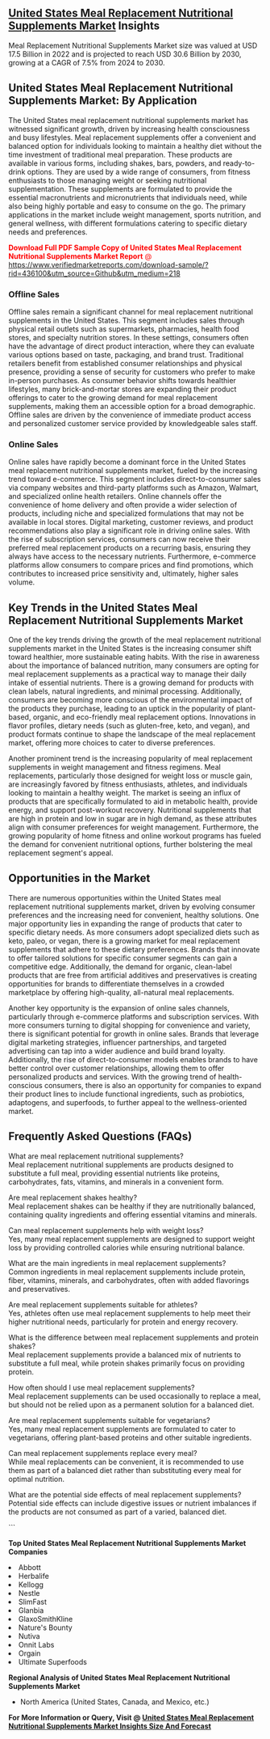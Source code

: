<h2><a href="https://www.verifiedmarketreports.com/download-sample/?rid=436100&amp;utm_source=Github&amp;utm_medium=218" target="_blank">United States Meal Replacement Nutritional Supplements Market</a> Insights</h2><p>Meal Replacement Nutritional Supplements Market size was valued at USD 17.5 Billion in 2022 and is projected to reach USD 30.6 Billion by 2030, growing at a CAGR of 7.5% from 2024 to 2030.</p><p> <h2>United States Meal Replacement Nutritional Supplements Market: By Application</h2> <p>The United States meal replacement nutritional supplements market has witnessed significant growth, driven by increasing health consciousness and busy lifestyles. Meal replacement supplements offer a convenient and balanced option for individuals looking to maintain a healthy diet without the time investment of traditional meal preparation. These products are available in various forms, including shakes, bars, powders, and ready-to-drink options. They are used by a wide range of consumers, from fitness enthusiasts to those managing weight or seeking nutritional supplementation. These supplements are formulated to provide the essential macronutrients and micronutrients that individuals need, while also being highly portable and easy to consume on the go. The primary applications in the market include weight management, sports nutrition, and general wellness, with different formulations catering to specific dietary needs and preferences. <p><span class=""><span style="color: #ff0000;"><strong>Download Full PDF Sample Copy of United States Meal Replacement Nutritional Supplements Market Report</strong> @ </span><a href="https://www.verifiedmarketreports.com/download-sample/?rid=436100&amp;utm_source=Github&amp;utm_medium=218" target="_blank">https://www.verifiedmarketreports.com/download-sample/?rid=436100&amp;utm_source=Github&amp;utm_medium=218</a></span></p></p> <h3>Offline Sales</h3> <p>Offline sales remain a significant channel for meal replacement nutritional supplements in the United States. This segment includes sales through physical retail outlets such as supermarkets, pharmacies, health food stores, and specialty nutrition stores. In these settings, consumers often have the advantage of direct product interaction, where they can evaluate various options based on taste, packaging, and brand trust. Traditional retailers benefit from established consumer relationships and physical presence, providing a sense of security for customers who prefer to make in-person purchases. As consumer behavior shifts towards healthier lifestyles, many brick-and-mortar stores are expanding their product offerings to cater to the growing demand for meal replacement supplements, making them an accessible option for a broad demographic. Offline sales are driven by the convenience of immediate product access and personalized customer service provided by knowledgeable sales staff. <h3>Online Sales</h3> <p>Online sales have rapidly become a dominant force in the United States meal replacement nutritional supplements market, fueled by the increasing trend toward e-commerce. This segment includes direct-to-consumer sales via company websites and third-party platforms such as Amazon, Walmart, and specialized online health retailers. Online channels offer the convenience of home delivery and often provide a wider selection of products, including niche and specialized formulations that may not be available in local stores. Digital marketing, customer reviews, and product recommendations also play a significant role in driving online sales. With the rise of subscription services, consumers can now receive their preferred meal replacement products on a recurring basis, ensuring they always have access to the necessary nutrients. Furthermore, e-commerce platforms allow consumers to compare prices and find promotions, which contributes to increased price sensitivity and, ultimately, higher sales volume. <h2>Key Trends in the United States Meal Replacement Nutritional Supplements Market</h2> <p>One of the key trends driving the growth of the meal replacement nutritional supplements market in the United States is the increasing consumer shift toward healthier, more sustainable eating habits. With the rise in awareness about the importance of balanced nutrition, many consumers are opting for meal replacement supplements as a practical way to manage their daily intake of essential nutrients. There is a growing demand for products with clean labels, natural ingredients, and minimal processing. Additionally, consumers are becoming more conscious of the environmental impact of the products they purchase, leading to an uptick in the popularity of plant-based, organic, and eco-friendly meal replacement options. Innovations in flavor profiles, dietary needs (such as gluten-free, keto, and vegan), and product formats continue to shape the landscape of the meal replacement market, offering more choices to cater to diverse preferences. <p>Another prominent trend is the increasing popularity of meal replacement supplements in weight management and fitness regimens. Meal replacements, particularly those designed for weight loss or muscle gain, are increasingly favored by fitness enthusiasts, athletes, and individuals looking to maintain a healthy weight. The market is seeing an influx of products that are specifically formulated to aid in metabolic health, provide energy, and support post-workout recovery. Nutritional supplements that are high in protein and low in sugar are in high demand, as these attributes align with consumer preferences for weight management. Furthermore, the growing popularity of home fitness and online workout programs has fueled the demand for convenient nutritional options, further bolstering the meal replacement segment's appeal. <h2>Opportunities in the Market</h2> <p>There are numerous opportunities within the United States meal replacement nutritional supplements market, driven by evolving consumer preferences and the increasing need for convenient, healthy solutions. One major opportunity lies in expanding the range of products that cater to specific dietary needs. As more consumers adopt specialized diets such as keto, paleo, or vegan, there is a growing market for meal replacement supplements that adhere to these dietary preferences. Brands that innovate to offer tailored solutions for specific consumer segments can gain a competitive edge. Additionally, the demand for organic, clean-label products that are free from artificial additives and preservatives is creating opportunities for brands to differentiate themselves in a crowded marketplace by offering high-quality, all-natural meal replacements. <p>Another key opportunity is the expansion of online sales channels, particularly through e-commerce platforms and subscription services. With more consumers turning to digital shopping for convenience and variety, there is significant potential for growth in online sales. Brands that leverage digital marketing strategies, influencer partnerships, and targeted advertising can tap into a wider audience and build brand loyalty. Additionally, the rise of direct-to-consumer models enables brands to have better control over customer relationships, allowing them to offer personalized products and services. With the growing trend of health-conscious consumers, there is also an opportunity for companies to expand their product lines to include functional ingredients, such as probiotics, adaptogens, and superfoods, to further appeal to the wellness-oriented market. <h2>Frequently Asked Questions (FAQs)</h2> <p>What are meal replacement nutritional supplements? <br>Meal replacement nutritional supplements are products designed to substitute a full meal, providing essential nutrients like proteins, carbohydrates, fats, vitamins, and minerals in a convenient form.</p> <p>Are meal replacement shakes healthy? <br>Meal replacement shakes can be healthy if they are nutritionally balanced, containing quality ingredients and offering essential vitamins and minerals.</p> <p>Can meal replacement supplements help with weight loss? <br>Yes, many meal replacement supplements are designed to support weight loss by providing controlled calories while ensuring nutritional balance.</p> <p>What are the main ingredients in meal replacement supplements? <br>Common ingredients in meal replacement supplements include protein, fiber, vitamins, minerals, and carbohydrates, often with added flavorings and preservatives.</p> <p>Are meal replacement supplements suitable for athletes? <br>Yes, athletes often use meal replacement supplements to help meet their higher nutritional needs, particularly for protein and energy recovery.</p> <p>What is the difference between meal replacement supplements and protein shakes? <br>Meal replacement supplements provide a balanced mix of nutrients to substitute a full meal, while protein shakes primarily focus on providing protein.</p> <p>How often should I use meal replacement supplements? <br>Meal replacement supplements can be used occasionally to replace a meal, but should not be relied upon as a permanent solution for a balanced diet.</p> <p>Are meal replacement supplements suitable for vegetarians? <br>Yes, many meal replacement supplements are formulated to cater to vegetarians, offering plant-based proteins and other suitable ingredients.</p> <p>Can meal replacement supplements replace every meal? <br>While meal replacements can be convenient, it is recommended to use them as part of a balanced diet rather than substituting every meal for optimal nutrition.</p> <p>What are the potential side effects of meal replacement supplements? <br>Potential side effects can include digestive issues or nutrient imbalances if the products are not consumed as part of a varied, balanced diet.</p> ```</p><p><strong>Top United States Meal Replacement Nutritional Supplements Market Companies</strong></p><div data-test-id=""><p><li>Abbott</li><li> Herbalife</li><li> Kellogg</li><li> Nestle</li><li> SlimFast</li><li> Glanbia</li><li> GlaxoSmithKline</li><li> Nature's Bounty</li><li> Nutiva</li><li> Onnit Labs</li><li> Orgain</li><li> Ultimate Superfoods</li></p><div><strong>Regional Analysis of&nbsp;United States Meal Replacement Nutritional Supplements Market</strong></div><ul><li dir="ltr"><p dir="ltr">North America&nbsp;(United States, Canada, and Mexico, etc.)</p></li></ul><p><strong>For More Information or Query, Visit @&nbsp;</strong><strong><a href="https://www.verifiedmarketreports.com/product/meal-replacement-nutritional-supplements-market/?utm_source=Github&amp;utm_medium=218" target="_blank">United States Meal Replacement Nutritional Supplements Market Insights Size And Forecast</a></strong></p></div>
